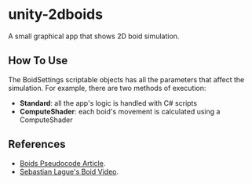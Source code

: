 # unity-2dboids
A small graphical app that shows 2D boid simulation.

## How To Use
The BoidSettings scriptable objects has all the parameters that affect the simulation.
For example, there are two methods of execution:
- **Standard**: all the app's logic is handled with C# scripts
- **ComputeShader**: each boid's movement is calculated using a ComputeShader

## References
- [Boids Pseudocode Article]("https://vergenet.net/~conrad/boids/pseudocode.html").
- [Sebastian Lague's Boid Video]("https://youtu.be/bqtqltqcQhw").
